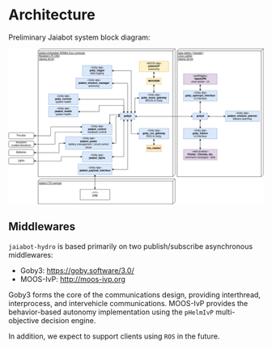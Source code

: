 # Architecture

Preliminary Jaiabot system block diagram:

![Architecture](../figures/jaiabot-software.png)

## Middlewares

`jaiabot-hydro` is based primarily on two publish/subscribe asynchronous middlewares:

- Goby3: <https://goby.software/3.0/>
- MOOS-IvP: <http://moos-ivp.org>

Goby3 forms the core of the communications design, providing interthread, interprocess, and intervehicle communications. MOOS-IvP provides the behavior-based autonomy implementation using the `pHelmIvP` multi-objective decision engine.

In addition, we expect to support clients using `ROS` in the future.